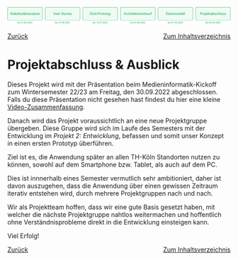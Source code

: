 ![Meilenstein 6: Projektabschluss bis zum 30.09.2022](../assets/progress-06.png)

<div style="display: flex; justify-content: space-between;">
  <a href="../datenmodell">Zurück</a>
  <a href="../">Zum Inhaltsverzeichnis</a>
</div>


# Projektabschluss & Ausblick

Dieses Projekt wird mit der Präsentation beim Medieninformatik-Kickoff zum Wintersemester 22/23 am Freitag, den 30.09.2022 abgeschlossen. Falls du diese Präsentation nicht gesehen hast findest du hier eine kleine [Video-Zusammenfassung](https://th-koeln.sciebo.de/s/Q4MXj2PstZoXlxS). 

Danach wird das Projekt voraussichtlich an eine neue Projektgruppe übergeben. Diese Gruppe wird sich im Laufe des Semesters mit der Entwicklung im _Projekt 2: Entwicklung_, befassen und somit unser Konzept in einen ersten Prototyp überführen.

Ziel ist es, die Anwendung später an allen TH-Köln Standorten nutzen zu können, sowohl auf dem Smartphone bzw. Tablet, als auch auf dem PC.

Dies ist innnerhalb eines Semester vermutlich sehr ambitioniert, daher ist davon auszugehen, dass die Anwendung über einen gewissen Zeitraum iterativ entstehen wird, durch mehrere Projektgruppen nach und nach.

Wir als Projektteam hoffen, dass wir eine gute Basis gesetzt haben, mit welcher die nächste Projektgruppe nahtlos weitermachen und hoffentlich ohne Verständnisprobleme direkt in die Entwicklung einsteigen kann.

Viel Erfolg!


<div style="display: flex; justify-content: space-between;">
  <a href="../datenmodell">Zurück</a>
  <a href="../">Zum Inhaltsverzeichnis</a>
</div>
